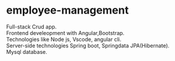 # employee-management
Full-stack Crud app. <br>
Frontend develeopment with Angular,Bootstrap.<br>
Technologies like Node js, Vscode, angular cli.<br>
Server-side technologies Spring boot, Springdata JPA(Hibernate).<br>
Mysql database.<br>
